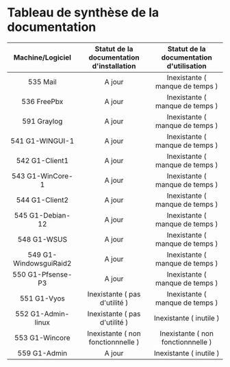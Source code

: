 # Tableau de synthèse de la documentation

| Machine/Logiciel  | Statut de la documentation d'installation | Statut de la documentation d'utilisation |
|:-----------------:|:-----------------------------------------:|:----------------------------------------:|
| 535 Mail      |  A jour                                   |   Inexistante ( manque de temps  )       |
| 536 FreePbx       |  A jour                                   |   Inexistante ( manque de temps  )       |
| 591 Graylog     |  A jour                                   |   Inexistante ( manque de temps  )       |
| 541 G1-WINGUI-1      |  A jour                                   |   Inexistante ( manque de temps  )       |
| 542 G1-Client1      |  A jour                                   |   Inexistante ( manque de temps  )       |
| 543 G1-WinCore-1  |  A jour                                   |   Inexistante ( manque de temps  )       |
| 544 G1-Client2       |  A jour                                   |   Inexistante ( manque de temps  )       |
| 545 G1-Debian-12   |  A jour                                   |   Inexistante ( manque de temps  )       |
| 548 G1-WSUS          |  A jour                                   |   Inexistante ( manque de temps  )       |
| 549 G1-WindowsguiRaid2       |  A jour                                   |   Inexistante ( manque de temps  )       |
| 550 G1-Pfsense-P3 |  A jour                                   |   Inexistante ( manque de temps  )       |
| 551 G1-Vyos |  Inexistante ( pas d'utilité )                                   |   Inexistante ( manque de temps  )       |
| 552 G1-Admin-linux          |  Inexistante ( pas d'utilité )            |   Inexistante ( inutile  )               |
| 553 G1-Wincore         |  Inexistante  ( non fonctionnnelle )      |   Inexistante  ( non fonctionnnelle )    |
| 559 G1-Admin    |  A jour                                   |   Inexistante ( inutile  )               |
